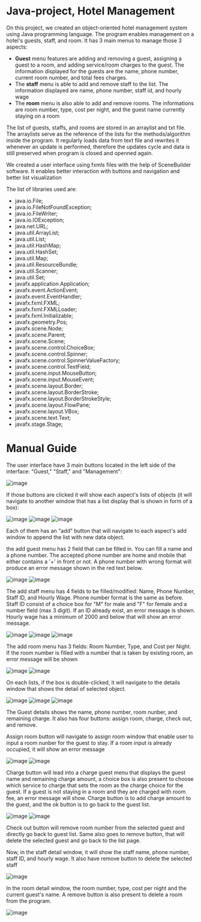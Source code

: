 # Java-project, Hotel Management
On this project, we created an object-oriented hotel management system using Java programming language. The program enables management on a hotel's guests, staff, and room. It has 3 main menus to manage those 3 aspects:
- **Guest** menu features are adding and removing a guest, assigning a guest to a room, and adding service/room charges to the guest. The information displayed for the guests are the name, phone number, current room number, and total fees charges.
- The **staff** menu is able to add and remove staff to the list. The information displayed are name, phone number, staff id, and hourly wage
- The **room** menu is also able to add and remove rooms. The informations are room number, type, cost per night, and the guest name currently staying on a room

The list of guests, staffs, and rooms are stored in an arraylist and txt file. The arraylists serve as the reference of the lists for the methods/algorithm inside the program. It regularly loads data from text file and rewrites it whenever an update is performed, therefore the updates cycle and data is still preserved when program is closed and openned again.

We created a user interface using fxmls files with the help of SceneBuilder software. It enables better interaction with buttons and navigation and better list visualization

The list of libraries used are:
- java.io.File;
- java.io.FileNotFoundException;
- java.io.FileWriter;
- java.io.IOException;
- java.net.URL;
- java.util.ArrayList;
- java.util.List;
- java.util.HashMap;
- java.util.HashSet;
- java.util.Map;
- java.util.ResourceBundle;
- java.util.Scanner;
- java.util.Set;
- javafx.application.Application;
- javafx.event.ActionEvent;
- javafx.event.EventHandler;
- javafx.fxml.FXML;
- javafx.fxml.FXMLLoader;
- javafx.fxml.Initializable;
- javafx.geometry.Pos;
- javafx.scene.Node;
- javafx.scene.Parent;
- javafx.scene.Scene;
- javafx.scene.control.ChoiceBox;
- javafx.scene.control.Spinner;
- javafx.scene.control.SpinnerValueFactory;
- javafx.scene.control.TextField;
- javafx.scene.input.MouseButton;
- javafx.scene.input.MouseEvent;
- javafx.scene.layout.Border;
- javafx.scene.layout.BorderStroke;
- javafx.scene.layout.BorderStrokeStyle;
- javafx.scene.layout.FlowPane;
- javafx.scene.layout.VBox;
- javafx.scene.text.Text;
- javafx.stage.Stage;

# Manual Guide
The user interface have 3 main buttons located in the left side of the interface: "Guest," "Staff," and "Management":

![image](https://github.com/Kyomp/Java-project/assets/91313923/d01f7533-7d96-4356-933e-c6acb0ebd540)

If those buttons are clicked it will show each aspect's lists of objects (it will navigate to another window that has a list display that is shown in form of a box):

![image](https://github.com/Kyomp/Java-project/assets/91313923/eccc3ee8-2c55-4a77-9884-7473eb93167d)
![image](https://github.com/Kyomp/Java-project/assets/91313923/4bc6f4aa-0396-4a72-9f13-b2b0a377abde)
![image](https://github.com/Kyomp/Java-project/assets/91313923/3af36143-a05e-40a3-b4a0-fcb156192f66)

Each of them has an "add" button that will navigate to each aspect's add window to append the list with new data object.

the add guest menu has 2 field that can be filled in. You can fill a name and a phone number. The accepted phone number are home and mobile that either contains a '+' in front or not. A phone number with wrong format will produce an error message shown in the red text below.

![image](https://github.com/Kyomp/Java-project/assets/91313923/e8a2e873-e419-40dd-bb4d-796fad18f87f)
![image](https://github.com/Kyomp/Java-project/assets/91313923/78e27697-5b67-4391-b43e-ae0337bb90a9)

The add staff menu has 4 fields to be filled/modified: Name, Phone Number, Staff ID, and Hourly Wage. Phone number format is the same as before. Staff ID consist of a choice box for "M" for male and "F" for female and a number field (max 3 digit). If an ID already exist, an error message is shown. Hourly wage has a minimum of 2000 and below that will show an error message.

![image](https://github.com/Kyomp/Java-project/assets/91313923/865fd0d0-1cba-4560-a15b-70aaa877b1c5)
![image](https://github.com/Kyomp/Java-project/assets/91313923/104bc75e-1863-49f9-a7ac-adb4af5508aa)
![image](https://github.com/Kyomp/Java-project/assets/91313923/4cc03247-568a-4a56-afd9-8d98058c3282)

The add room menu has 3 fields: Room Number, Type, and Cost per Night. If the room number is filled with a number that is taken by existing room, an error message will be shown

![image](https://github.com/Kyomp/Java-project/assets/91313923/5996883b-3576-4b46-93e5-4d1c11c20853)
![image](https://github.com/Kyomp/Java-project/assets/91313923/3afba128-5b57-4e80-88b7-034be518b5c5)

On each lists, if the box is double-clicked, it will navigate to the details window that shows the detail of selected object.

![image](https://github.com/Kyomp/Java-project/assets/91313923/884ec5bc-9584-44fc-abae-f481d706d819)
![image](https://github.com/Kyomp/Java-project/assets/91313923/487132ae-a942-4c5c-b31e-179aee8a0753)
![image](https://github.com/Kyomp/Java-project/assets/91313923/f54426a0-4af7-4029-9611-7aa00088f016)

The Guest details shows the name, phone number, room nunber, and remaining charge. It also has four buttons: assign room, charge, check out, and remove.

Assign room button will navigate to assign room window that enable user to input a room nunber for the guest to stay. If a room input is already occupied, it will show an error message

![image](https://github.com/Kyomp/Java-project/assets/91313923/88c7cb86-c835-41f7-9d81-f658c1314353)
![image](https://github.com/Kyomp/Java-project/assets/91313923/0cdec6a4-d825-40ab-8e5a-b16ecfc83b19)

Charge button will lead into a charge guest menu that displays the guest name and remaining charge amount, a choice box is also present to choose which service to charge that sets the room as the charge choice for the guest. If a guest is not staying in a room and they are charged with room fee, an error message will show. Charge button is to add charge amount to the guest, and the ok button is to go back to the guest list.

![image](https://github.com/Kyomp/Java-project/assets/91313923/3f36cbde-33f6-42b0-ac1f-9a8c106648ea)
![image](https://github.com/Kyomp/Java-project/assets/91313923/15909538-fa9e-44c4-9222-e17caeed0102)

Check out button will remove room number from the selected guest and directly go back to guest list. Same also goes to remove button, that will delete the selected guest and go back to the list page.

Now, in the staff detail window, it will show the staff name, phone number, staff ID, and hourly wage. It also have remove button to delete the selected staff

![image](https://github.com/Kyomp/Java-project/assets/91313923/5e1adfa5-c815-4f3c-ba06-9acdea605004)

In the room detail window, the room number, type, cost per night and the current guest's name. A remove button is also present to delete a room from the program.

![image](https://github.com/Kyomp/Java-project/assets/91313923/5505ba57-6cae-43d4-8c22-c324978eb498)

